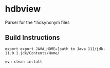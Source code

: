 # hdbview
Parser for the *.hdsynonym files

## Build Instructions

    export export JAVA_HOME=[path to Java 11]/jdk-11.0.1.jdk/Contents/Home/
  
    mvn clean install
